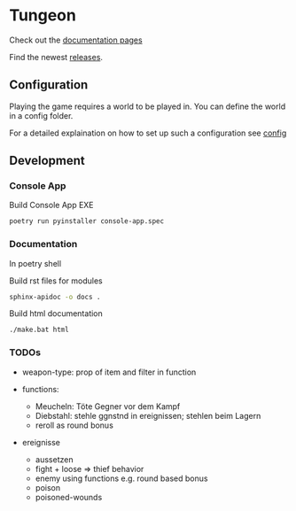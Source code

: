 # Tungeon

Check out the [documentation pages](https://xxlaokoonxx.github.io/Tungeon/)

Find the newest [releases](https://github.com/xXLaokoonXx/Tungeon/releases).

## Configuration

Playing the game requires a world to be played in. You can define the world in a config folder.

For a detailed explaination on how to set up such a configuration see [config](./help/instruction.md)

## Development

### Console App

Build Console App EXE

```bash
poetry run pyinstaller console-app.spec
```

### Documentation

In poetry shell

Build rst files for modules

```bash
sphinx-apidoc -o docs .
```

Build html documentation

```bash
./make.bat html
```

### TODOs

- weapon-type: prop of item and filter in function

- functions:
  - Meucheln: Töte Gegner vor dem Kampf
  - Diebstahl: stehle ggnstnd in ereignissen; stehlen beim Lagern
  - reroll as round bonus

- ereignisse
  - aussetzen
  - fight + loose => thief behavior
  - enemy using functions e.g. round based bonus
  - poison
  - poisoned-wounds
